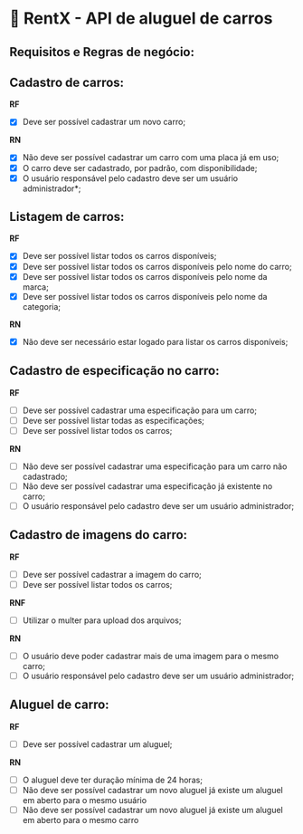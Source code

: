 # 🚗 RentX - API de aluguel de carros

## Requisitos e Regras de negócio:

## Cadastro de carros:

**RF**
- [x] Deve ser possível cadastrar um novo carro;

**RN**
- [x] Não deve ser possível cadastrar um carro com uma placa já em uso;
- [x] O carro deve ser cadastrado, por padrão, com disponibilidade;
- [x] O usuário responsável pelo cadastro deve ser um usuário administrador*;

## Listagem de carros:

**RF**
- [x] Deve ser possível listar todos os carros disponíveis;
- [x] Deve ser possível listar todos os carros disponíveis pelo nome do carro;
- [x] Deve ser possível listar todos os carros disponíveis pelo nome da marca;
- [x] Deve ser possível listar todos os carros disponíveis pelo nome da categoria;

**RN**
- [x] Não deve ser necessário estar logado para listar os carros disponíveis;

## Cadastro de especificação no carro:

**RF**
- [ ] Deve ser possível cadastrar uma especificação para um carro;
- [ ] Deve ser possível listar todas as especificações;
- [ ] Deve ser possível listar todos os carros;

**RN**
- [ ] Não deve ser possível cadastrar uma especificação para um carro não cadastrado;
- [ ] Não deve ser possível cadastrar uma especificação já existente no carro;
- [ ] O usuário responsável pelo cadastro deve ser um usuário administrador;

## Cadastro de imagens do carro:

**RF**
- [ ] Deve ser possível cadastrar a imagem do carro;
- [ ] Deve ser possível listar todos os carros;

**RNF**
- [ ] Utilizar o multer para upload dos arquivos;

**RN**
- [ ] O usuário deve poder cadastrar mais de uma imagem para o mesmo carro;
- [ ] O usuário responsável pelo cadastro deve ser um usuário administrador;

## Aluguel de carro:

**RF**
- [ ] Deve ser possível cadastrar um aluguel;

**RN**
- [ ] O aluguel deve ter duração mínima de 24 horas;
- [ ] Não deve ser possível cadastrar um novo aluguel já existe um aluguel em aberto para o mesmo usuário
- [ ] Não deve ser possível cadastrar um novo aluguel já existe um aluguel em aberto para o mesmo carro
